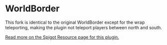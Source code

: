 WorldBorder
===========

This fork is identical to the original WorldBorder except for the wrap teleporting, making the plugin not teleport players between north and south.

<a href="https://www.spigotmc.org/resources/worldborder.60905/">Read more on the Spigot Resource page for this plugin.</a>

